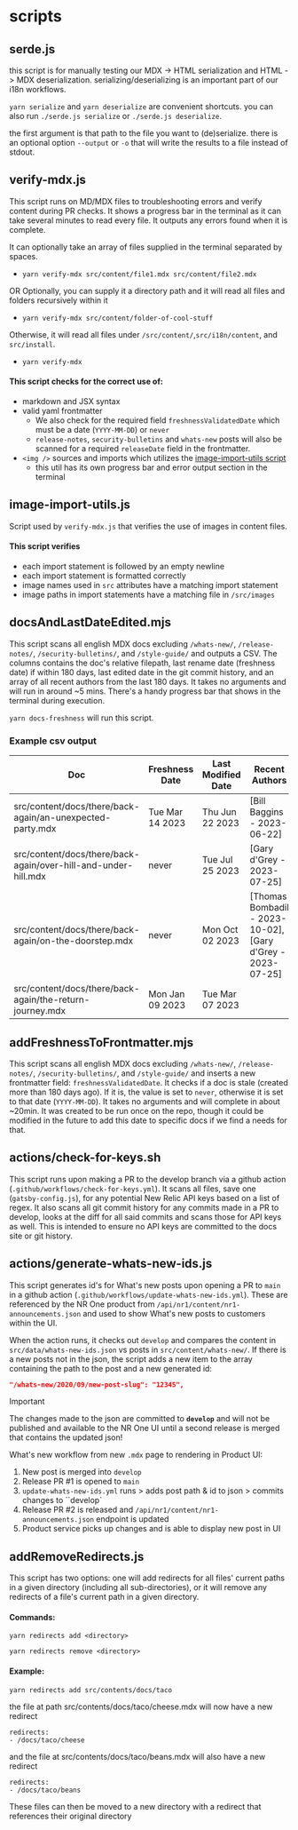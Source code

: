 # scripts

## serde.js

this script is for manually testing our MDX -> HTML serialization and HTML -> MDX deserialization.
serializing/deserializing is an important part of our i18n workflows.

`yarn serialize` and `yarn deserialize` are convenient shortcuts.
you can also run `./serde.js serialize` or `./serde.js deserialize`.

the first argument is that path to the file you want to (de)serialize.
there is an optional option `--output` or `-o` that will write the results to a file instead of stdout.

## verify-mdx.js

This script runs on MD/MDX files to troubleshooting errors and verify content during PR checks. It shows a progress bar in the terminal as it can take several minutes to read every file. It outputs any errors found when it is complete.

It can optionally take an array of files supplied in the terminal separated by spaces.

- `yarn verify-mdx src/content/file1.mdx src/content/file2.mdx`

OR Optionally, you can supply it a directory path and it will read all files and folders recursively within it

- `yarn verify-mdx src/content/folder-of-cool-stuff`

Otherwise, it will read all files under `/src/content/`,`src/i18n/content`, and `src/install`.

- `yarn verify-mdx`

#### This script checks for the correct use of:

- markdown and JSX syntax
- valid yaml frontmatter
  - We also check for the required field `freshnessValidatedDate` which must be a date (`YYYY-MM-DD`) or `never`
  - `release-notes`, `security-bulletins` and `whats-new` posts will also be scanned for a required `releaseDate` field in the frontmatter.
- `<img />` sources and imports which utilizes the [image-import-utils script](#image-import-utils.js)
  - this util has its own progress bar and error output section in the terminal

## image-import-utils.js

Script used by `verify-mdx.js` that verifies the use of images in content files.

#### This script verifies

- each import statement is followed by an empty newline
- each import statement is formatted correctly
- image names used in `src` attributes have a matching import statement
- image paths in import statements have a matching file in `/src/images`

## docsAndLastDateEdited.mjs

This script scans all english MDX docs excluding `/whats-new/`, `/release-notes/`, `/security-bulletins/`, and `/style-guide/` and outputs a CSV. The columns contains the doc's relative filepath, last rename date (freshness date) if within 180 days, last edited date in the git commit history, and an array of all recent authors from the last 180 days. It takes no arguments and will run in around ~5 mins. There's a handy progress bar that shows in the terminal during execution.

`yarn docs-freshness` will run this script.

### Example csv output

| Doc                                                            | Freshness Date  | Last Modified Date | Recent Authors                                            |
| -------------------------------------------------------------- | --------------- | ------------------ | --------------------------------------------------------- |
| src/content/docs/there/back-again/an-unexpected-party.mdx      | Tue Mar 14 2023 | Thu Jun 22 2023    | [Bill Baggins - 2023-06-22]                               |
| src/content/docs/there/back-again/over-hill-and-under-hill.mdx | never           | Tue Jul 25 2023    | [Gary d'Grey - 2023-07-25]                                |
| src/content/docs/there/back-again/on-the-doorstep.mdx          | never           | Mon Oct 02 2023    | [Thomas Bombadil - 2023-10-02],[Gary d'Grey - 2023-07-25] |
| src/content/docs/there/back-again/the-return-journey.mdx       | Mon Jan 09 2023 | Tue Mar 07 2023    |                                                           |

## addFreshnessToFrontmatter.mjs

This script scans all english MDX docs excluding `/whats-new/`, `/release-notes/`, `/security-bulletins/`, and `/style-guide/` and inserts a new frontmatter field: `freshnessValidatedDate`. It checks if a doc is stale (created more than 180 days ago). If it is, the value is set to `never`, otherwise it is set to that date (`YYYY-MM-DD`).
It takes no arguments and will complete in about ~20min. It was created to be run once on the repo, though it could be modified in the future to add this date to specific docs if we find a needs for that.

## actions/check-for-keys.sh

This script runs upon making a PR to the develop branch via a github action (`.github/workflows/check-for-keys.yml`). It scans all files, save one (`gatsby-config.js`), for any potential New Relic API keys based on a list of regex. It also scans all git commit history for any commits made in a PR to develop, looks at the diff for all said commits and scans those for API keys as well. This is intended to ensure no API keys are committed to the docs site or git history.

## actions/generate-whats-new-ids.js

This script generates id's for What's new posts upon opening a PR to `main` in a github action (`.github/workflows/update-whats-new-ids.yml`). These are referenced by the NR One product from `/api/nr1/content/nr1-announcements.json` and used to show What's new posts to customers within the UI.

When the action runs, it checks out `develop` and compares the content in `src/data/whats-new-ids.json` vs posts in `src/content/whats-new/`. If there is a new posts not in the json, the script adds a new item to the array containing the path to the post and a new generated id:

```json
"/whats-new/2020/09/new-post-slug": "12345",
```

> [!IMPORTANT]  
> The changes made to the json are committed to **`develop`** and will not be published and available to the NR One UI until a second release is merged that contains the updated json!

What's new workflow from new `.mdx` page to rendering in Product UI:

1. New post is merged into `develop`
2. Release PR #1 is opened to `main`
3. `update-whats-new-ids.yml` runs > adds post path & id to json > commits changes to ``develop`
4. Release PR #2 is released and `/api/nr1/content/nr1-announcements.json` endpoint is updated
5. Product service picks up changes and is able to display new post in UI

## addRemoveRedirects.js

This script has two options: one will add redirects for all files' current paths in a given directory (including all sub-directories), or it will remove any redirects of a file's current path in a given directory.

#### Commands:

`yarn redirects add <directory>`

`yarn redirects remove <directory>`

#### Example:

`yarn redirects add src/contents/docs/taco`

the file at path src/contents/docs/taco/cheese.mdx will now have a new redirect

```
redirects:
- /docs/taco/cheese
```

and the file at src/contents/docs/taco/beans.mdx will also have a new redirect

```
redirects:
- /docs/taco/beans
```

These files can then be moved to a new directory with a redirect that references their original directory
